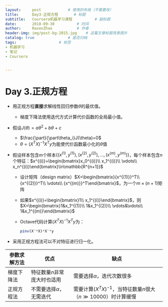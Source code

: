 ```yaml
---
layout:     post			# 使用的布局（不需要改）
title:      Day3-正规方程		# 标题 
subtitle:   Coursera机器学习课程        	# 副标题
date:       2018-09-30			# 时间
author:     RavenZhao 			# 作者
header-img: img/post-bg-2015.jpg 	# 这篇文章标题背景图片
catalog: true 				# 是否归档
tags:					# 标签
- 机器学习
- 笔记
- Coursera


---
```


# Day 3.正规方程

- 用正规方程**直接**求解线性回归参数$\theta$的最优值。

  - 梯度下降法使用迭代方式计算代价函数的全局最小值。

- 假设$J(\theta)=a\theta^2+b\theta+c$

  - $\frac{\part}{\part\theta_i}J(\theta)=0$
  - $\theta=(X^TX)^{-1}X^Ty$为能使代价函数最小化的$\theta$值

- 假设样本包含$m$个样本$\{(x^{(1)},y^{(1)}),(x^{(2)},y^{(2)}),...,(x^{(m)},y^{(m)})\}$，每个样本包含$n$个特征：$x^{(i)}=\begin{bmatrix}x_0^{(i)}\\ x_1^{(i)}\\ \vdots\\ x_n^{(i)}\end{bmatrix}\in\mathbb{R^{n+1}}$

  - 设计矩阵（design matrix）$X=\begin{bmatrix}{x^{(1)}}^T\\ {x^{(2)}}^T\\ \vdots\\ {x^{(m)}}^T\end{bmatrix}$，为一个$m\times(n+1)$矩阵

  - 如果$x^{(i)}=\begin{bmatrix}1\\ x_1^{(i)}\end{bmatrix}​$，则$X=\begin{bmatrix}1&x_1^{(1)}\\ 1&x_1^{(2)}\\ \vdots&\vdots\\ 1&x_1^{(m)}\end{bmatrix}​$

  - Octave代码计算$(X^TX)^{-1}X^Ty$为：

    ```octave
    pinv(X'*X)*X'*y
    ```

- 采用正规方程法可以不对特征进行归一化。

| 参数求解方法 | 优点                         | 缺点                                                         |
| ------------ | ---------------------------- | ------------------------------------------------------------ |
| 梯度下降法   | 特征数量$n$非常庞大时也适用  | 需要选择$\alpha$，迭代次数很多                               |
| 正规方程法   | 不需要选择$\alpha$，无需迭代 | 需要计算$(X^TX)^{-1}$，当特征数量$n$很大（$n\gg10000$）时计算缓慢 |

